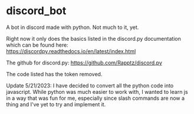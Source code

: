 # discord_bot
A bot in discord made with python. Not much to it, yet.

Right now it only does the basics listed in the discord.py documentation which can be found here:
https://discordpy.readthedocs.io/en/latest/index.html

The github for discord.py:
https://github.com/Rapptz/discord.py

The code listed has the token removed.

Update 5/21/2023: I have decided to convert all the python code into javascript. While python was much easier to work with, I wanted to learn js in a way that was fun for me, especially since slash commands are now a thing and I've yet to try and implement it.